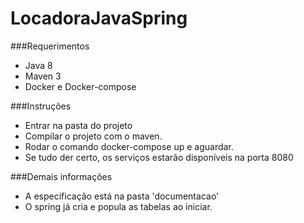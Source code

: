 # LocadoraJavaSpring

###Requerimentos

- Java 8
- Maven 3
- Docker e Docker-compose

###Instruções

- Entrar na pasta do projeto
- Compilar o projeto com o maven.
- Rodar o comando docker-compose up e aguardar.
- Se tudo der certo, os serviços estarão disponíveis na porta 8080


###Demais informações

- A especificação está na pasta 'documentacao'
- O spring já cria e popula as tabelas ao iniciar.
